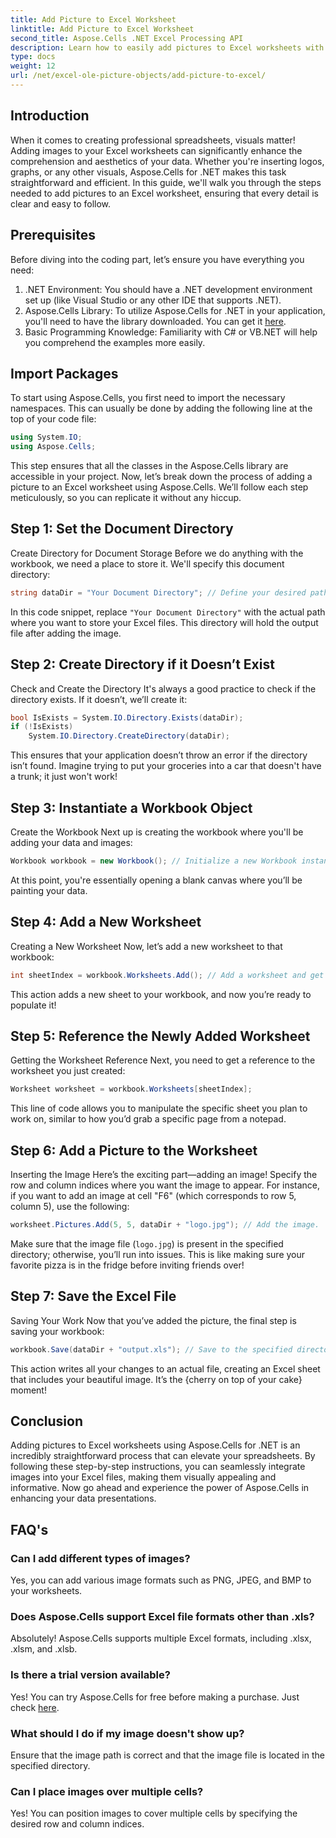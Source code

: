 ```yaml
---
title: Add Picture to Excel Worksheet
linktitle: Add Picture to Excel Worksheet
second_title: Aspose.Cells .NET Excel Processing API
description: Learn how to easily add pictures to Excel worksheets with Aspose.Cells for .NET in this comprehensive step-by-step guide. Enhance your spreadsheets.
type: docs
weight: 12
url: /net/excel-ole-picture-objects/add-picture-to-excel/
---
```

## Introduction
When it comes to creating professional spreadsheets, visuals matter! Adding images to your Excel worksheets can significantly enhance the comprehension and aesthetics of your data. Whether you're inserting logos, graphs, or any other visuals, Aspose.Cells for .NET makes this task straightforward and efficient. In this guide, we'll walk you through the steps needed to add pictures to an Excel worksheet, ensuring that every detail is clear and easy to follow.
## Prerequisites
Before diving into the coding part, let’s ensure you have everything you need:
1. .NET Environment: You should have a .NET development environment set up (like Visual Studio or any other IDE that supports .NET).
2. Aspose.Cells Library: To utilize Aspose.Cells for .NET in your application, you'll need to have the library downloaded. You can get it [here](https://releases.aspose.com/cells/net/).
3. Basic Programming Knowledge: Familiarity with C# or VB.NET will help you comprehend the examples more easily.
## Import Packages
To start using Aspose.Cells, you first need to import the necessary namespaces. This can usually be done by adding the following line at the top of your code file:
```csharp
using System.IO;
using Aspose.Cells;
```
This step ensures that all the classes in the Aspose.Cells library are accessible in your project.
Now, let’s break down the process of adding a picture to an Excel worksheet using Aspose.Cells. We’ll follow each step meticulously, so you can replicate it without any hiccup.
## Step 1: Set the Document Directory
Create Directory for Document Storage
Before we do anything with the workbook, we need a place to store it. We'll specify this document directory:
```csharp
string dataDir = "Your Document Directory"; // Define your desired path.
```
In this code snippet, replace `"Your Document Directory"` with the actual path where you want to store your Excel files. This directory will hold the output file after adding the image.
## Step 2: Create Directory if it Doesn’t Exist
Check and Create the Directory
It's always a good practice to check if the directory exists. If it doesn’t, we’ll create it:
```csharp
bool IsExists = System.IO.Directory.Exists(dataDir);
if (!IsExists)
    System.IO.Directory.CreateDirectory(dataDir);
```
This ensures that your application doesn’t throw an error if the directory isn’t found. Imagine trying to put your groceries into a car that doesn't have a trunk; it just won't work!
## Step 3: Instantiate a Workbook Object
Create the Workbook
Next up is creating the workbook where you'll be adding your data and images:
```csharp
Workbook workbook = new Workbook(); // Initialize a new Workbook instance.
```
At this point, you're essentially opening a blank canvas where you’ll be painting your data.
## Step 4: Add a New Worksheet
Creating a New Worksheet
Now, let’s add a new worksheet to that workbook:
```csharp
int sheetIndex = workbook.Worksheets.Add(); // Add a worksheet and get its index.
```
This action adds a new sheet to your workbook, and now you’re ready to populate it!
## Step 5: Reference the Newly Added Worksheet
Getting the Worksheet Reference
Next, you need to get a reference to the worksheet you just created:
```csharp
Worksheet worksheet = workbook.Worksheets[sheetIndex];
```
This line of code allows you to manipulate the specific sheet you plan to work on, similar to how you’d grab a specific page from a notepad.
## Step 6: Add a Picture to the Worksheet
Inserting the Image
Here’s the exciting part—adding an image! Specify the row and column indices where you want the image to appear. For instance, if you want to add an image at cell "F6" (which corresponds to row 5, column 5), use the following:
```csharp
worksheet.Pictures.Add(5, 5, dataDir + "logo.jpg"); // Add the image.
```
Make sure that the image file (`logo.jpg`) is present in the specified directory; otherwise, you’ll run into issues. This is like making sure your favorite pizza is in the fridge before inviting friends over!
## Step 7: Save the Excel File
Saving Your Work
Now that you’ve added the picture, the final step is saving your workbook:
```csharp
workbook.Save(dataDir + "output.xls"); // Save to the specified directory.
```
This action writes all your changes to an actual file, creating an Excel sheet that includes your beautiful image. It’s the {cherry on top of your cake} moment!
## Conclusion
Adding pictures to Excel worksheets using Aspose.Cells for .NET is an incredibly straightforward process that can elevate your spreadsheets. By following these step-by-step instructions, you can seamlessly integrate images into your Excel files, making them visually appealing and informative. Now go ahead and experience the power of Aspose.Cells in enhancing your data presentations.
## FAQ's
### Can I add different types of images?
Yes, you can add various image formats such as PNG, JPEG, and BMP to your worksheets.
### Does Aspose.Cells support Excel file formats other than .xls?
Absolutely! Aspose.Cells supports multiple Excel formats, including .xlsx, .xlsm, and .xlsb.
### Is there a trial version available?
Yes! You can try Aspose.Cells for free before making a purchase. Just check [here](https://releases.aspose.com/).
### What should I do if my image doesn't show up?
Ensure that the image path is correct and that the image file is located in the specified directory.
### Can I place images over multiple cells?
Yes! You can position images to cover multiple cells by specifying the desired row and column indices.
